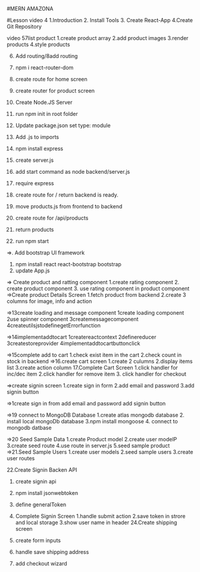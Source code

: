 #MERN AMAZONA

#Lesson
video 4
1.Introduction 2. Install Tools 3. Create React-App
4.Create Git Repository

video 57list product
1.create product array
2.add product images
3.render products
4.style products

6. Add routing/8add routing
1. npm i react-router-dom
1. create route for home screen
1. create router for product screen

1. Create Node.JS Server
1. run npm init in root folder
1. Update package.json set type: module
1. Add .js to imports
1. npm install express
1. create server.js
1. add start command as node backend/server.js
1. require express
1. create route for / return backend is ready.
1. move products.js from frontend to backend
1. create route for /api/products
1. return products
1. run npm start

=>. Add bootstrap UI framework

1. npm install react react-bootstrap bootstrap
1. update App.js

=> Create product and ratting component
1.create rating component 2. create product component 3. use rating component in product component
=>Create product Details Screen
1.fetch product from backend 2.create 3 columns for image, info and action

=>13create loading and message component
1create loading component
2use spinner component
3createmessagecomponent
4createutilsjstodefinegetErrorfunction

=>14implementaddtocart
1createreactcontext
2definereducer
3createstoreprovider
4implementaddtocartbuttonclick

=>15complete add to cart
1.check exist item in the cart
2.check count in stock in backend
=>16.create cart screen
1.create 2 culumns
2.display items list
3.create action column
17.Complete Cart Screen
1.click handler for inc/dec item
2.click handler for remove item 3. click handler for checkout

=>create signin screen
1.create sign in form
2.add email and password
3.add signin button

=>1create sign in from
add email and password
add signin button

=>19 connect to MongoDB Database
1.create atlas mongodb database 2. install local mongoDb database
3.npm install mongoose 4. connect to mongodb datbase

=>20 Seed Sample Data
1.create Product model
2.create user modelP
3.create seed route
4.use route in server.js
5.seed sample product
=>21.Seed Sample Users
1.create user models
2.seed sample users
3.create user routes

22.Create Signin Backen API

1.  create signin api
2.  npm install jsonwebtoken
3.  define generalToken

4.  Complete Signin Screen
    1.handle submit action
    2.save token in strore and local storage
    3.show user name in header
    24.Create shipping screen
5.  create form inputs
6.  handle save shipping address
7.  add checkout wizard
